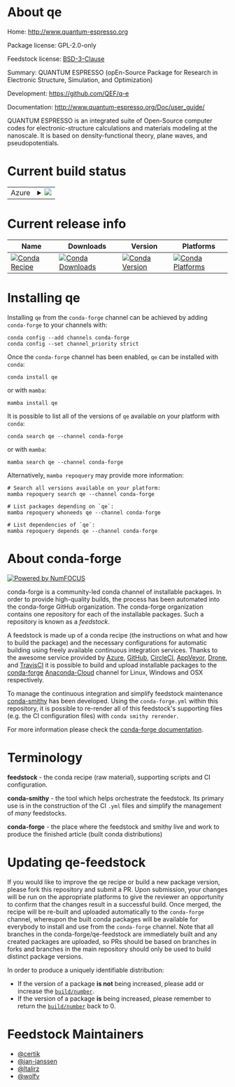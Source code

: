 About qe
========

Home: http://www.quantum-espresso.org

Package license: GPL-2.0-only

Feedstock license: [BSD-3-Clause](https://github.com/conda-forge/qe-feedstock/blob/main/LICENSE.txt)

Summary: QUANTUM ESPRESSO (opEn-Source Package for Research in Electronic Structure, Simulation, and Optimization)

Development: https://github.com/QEF/q-e

Documentation: http://www.quantum-espresso.org/Doc/user_guide/

QUANTUM ESPRESSO is an integrated suite of Open-Source computer
codes for electronic-structure calculations and materials modeling
at the nanoscale. It is based on density-functional theory, plane
waves, and pseudopotentials.


Current build status
====================


<table>
    
  <tr>
    <td>Azure</td>
    <td>
      <details>
        <summary>
          <a href="https://dev.azure.com/conda-forge/feedstock-builds/_build/latest?definitionId=9414&branchName=main">
            <img src="https://dev.azure.com/conda-forge/feedstock-builds/_apis/build/status/qe-feedstock?branchName=main">
          </a>
        </summary>
        <table>
          <thead><tr><th>Variant</th><th>Status</th></tr></thead>
          <tbody><tr>
              <td>linux_64</td>
              <td>
                <a href="https://dev.azure.com/conda-forge/feedstock-builds/_build/latest?definitionId=9414&branchName=main">
                  <img src="https://dev.azure.com/conda-forge/feedstock-builds/_apis/build/status/qe-feedstock?branchName=main&jobName=linux&configuration=linux%20linux_64_" alt="variant">
                </a>
              </td>
            </tr><tr>
              <td>osx_64</td>
              <td>
                <a href="https://dev.azure.com/conda-forge/feedstock-builds/_build/latest?definitionId=9414&branchName=main">
                  <img src="https://dev.azure.com/conda-forge/feedstock-builds/_apis/build/status/qe-feedstock?branchName=main&jobName=osx&configuration=osx%20osx_64_" alt="variant">
                </a>
              </td>
            </tr>
          </tbody>
        </table>
      </details>
    </td>
  </tr>
</table>

Current release info
====================

| Name | Downloads | Version | Platforms |
| --- | --- | --- | --- |
| [![Conda Recipe](https://img.shields.io/badge/recipe-qe-green.svg)](https://anaconda.org/conda-forge/qe) | [![Conda Downloads](https://img.shields.io/conda/dn/conda-forge/qe.svg)](https://anaconda.org/conda-forge/qe) | [![Conda Version](https://img.shields.io/conda/vn/conda-forge/qe.svg)](https://anaconda.org/conda-forge/qe) | [![Conda Platforms](https://img.shields.io/conda/pn/conda-forge/qe.svg)](https://anaconda.org/conda-forge/qe) |

Installing qe
=============

Installing `qe` from the `conda-forge` channel can be achieved by adding `conda-forge` to your channels with:

```
conda config --add channels conda-forge
conda config --set channel_priority strict
```

Once the `conda-forge` channel has been enabled, `qe` can be installed with `conda`:

```
conda install qe
```

or with `mamba`:

```
mamba install qe
```

It is possible to list all of the versions of `qe` available on your platform with `conda`:

```
conda search qe --channel conda-forge
```

or with `mamba`:

```
mamba search qe --channel conda-forge
```

Alternatively, `mamba repoquery` may provide more information:

```
# Search all versions available on your platform:
mamba repoquery search qe --channel conda-forge

# List packages depending on `qe`:
mamba repoquery whoneeds qe --channel conda-forge

# List dependencies of `qe`:
mamba repoquery depends qe --channel conda-forge
```


About conda-forge
=================

[![Powered by
NumFOCUS](https://img.shields.io/badge/powered%20by-NumFOCUS-orange.svg?style=flat&colorA=E1523D&colorB=007D8A)](https://numfocus.org)

conda-forge is a community-led conda channel of installable packages.
In order to provide high-quality builds, the process has been automated into the
conda-forge GitHub organization. The conda-forge organization contains one repository
for each of the installable packages. Such a repository is known as a *feedstock*.

A feedstock is made up of a conda recipe (the instructions on what and how to build
the package) and the necessary configurations for automatic building using freely
available continuous integration services. Thanks to the awesome service provided by
[Azure](https://azure.microsoft.com/en-us/services/devops/), [GitHub](https://github.com/),
[CircleCI](https://circleci.com/), [AppVeyor](https://www.appveyor.com/),
[Drone](https://cloud.drone.io/welcome), and [TravisCI](https://travis-ci.com/)
it is possible to build and upload installable packages to the
[conda-forge](https://anaconda.org/conda-forge) [Anaconda-Cloud](https://anaconda.org/)
channel for Linux, Windows and OSX respectively.

To manage the continuous integration and simplify feedstock maintenance
[conda-smithy](https://github.com/conda-forge/conda-smithy) has been developed.
Using the ``conda-forge.yml`` within this repository, it is possible to re-render all of
this feedstock's supporting files (e.g. the CI configuration files) with ``conda smithy rerender``.

For more information please check the [conda-forge documentation](https://conda-forge.org/docs/).

Terminology
===========

**feedstock** - the conda recipe (raw material), supporting scripts and CI configuration.

**conda-smithy** - the tool which helps orchestrate the feedstock.
                   Its primary use is in the construction of the CI ``.yml`` files
                   and simplify the management of *many* feedstocks.

**conda-forge** - the place where the feedstock and smithy live and work to
                  produce the finished article (built conda distributions)


Updating qe-feedstock
=====================

If you would like to improve the qe recipe or build a new
package version, please fork this repository and submit a PR. Upon submission,
your changes will be run on the appropriate platforms to give the reviewer an
opportunity to confirm that the changes result in a successful build. Once
merged, the recipe will be re-built and uploaded automatically to the
`conda-forge` channel, whereupon the built conda packages will be available for
everybody to install and use from the `conda-forge` channel.
Note that all branches in the conda-forge/qe-feedstock are
immediately built and any created packages are uploaded, so PRs should be based
on branches in forks and branches in the main repository should only be used to
build distinct package versions.

In order to produce a uniquely identifiable distribution:
 * If the version of a package **is not** being increased, please add or increase
   the [``build/number``](https://docs.conda.io/projects/conda-build/en/latest/resources/define-metadata.html#build-number-and-string).
 * If the version of a package **is** being increased, please remember to return
   the [``build/number``](https://docs.conda.io/projects/conda-build/en/latest/resources/define-metadata.html#build-number-and-string)
   back to 0.

Feedstock Maintainers
=====================

* [@certik](https://github.com/certik/)
* [@jan-janssen](https://github.com/jan-janssen/)
* [@ltalirz](https://github.com/ltalirz/)
* [@wolfv](https://github.com/wolfv/)

